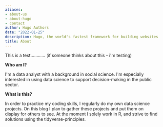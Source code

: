 ```yaml
---
aliases:
- about-us
- about-hugo
- contact
author: Hugo Authors
date: "2022-01-25"
description: Hugo, the world's fastest framework for building websites
title: About
---
```



This is a test............ (if someone thinks about this - i'm testing)


**Who am I?**

I'm a data analyst with a background in social science. I'm especially interested in using data science to support decision-making in the public sector.




**What is this?**

In order to practice my coding skills, I regularly do my own data science projects. On this blog I plan to gather these projects and put them on display for others to see. At the moment I solely work in R, and strive to find solutions using the tidyverse-principles. 
